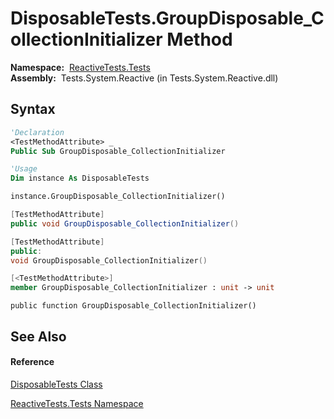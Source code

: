 # DisposableTests.GroupDisposable\_CollectionInitializer Method

**Namespace:**  [ReactiveTests.Tests](ReactiveTests.Tests\ReactiveTests.Tests.md)  
**Assembly:**  Tests.System.Reactive (in Tests.System.Reactive.dll)

## Syntax

```vb
'Declaration
<TestMethodAttribute> _
Public Sub GroupDisposable_CollectionInitializer
```

```vb
'Usage
Dim instance As DisposableTests

instance.GroupDisposable_CollectionInitializer()
```

```csharp
[TestMethodAttribute]
public void GroupDisposable_CollectionInitializer()
```

```c++
[TestMethodAttribute]
public:
void GroupDisposable_CollectionInitializer()
```

```fsharp
[<TestMethodAttribute>]
member GroupDisposable_CollectionInitializer : unit -> unit 
```

```jscript
public function GroupDisposable_CollectionInitializer()
```

## See Also

#### Reference

[DisposableTests Class](DisposableTests\DisposableTests.md)

[ReactiveTests.Tests Namespace](ReactiveTests.Tests\ReactiveTests.Tests.md)




